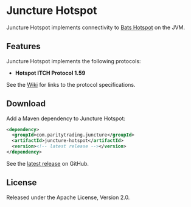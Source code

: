 Juncture Hotspot
================

Juncture Hotspot implements connectivity to [Bats Hotspot][] on the JVM.

  [Bats Hotspot]: http://hotspotfx.com


Features
--------

Juncture Hotspot implements the following protocols:

- **Hotspot ITCH Protocol 1.59**

See the [Wiki][] for links to the protocol specifications.

  [Wiki]: https://github.com/paritytrading/juncture/wiki/


Download
--------

Add a Maven dependency to Juncture Hotspot:

```xml
<dependency>
  <groupId>com.paritytrading.juncture</groupId>
  <artifactId>juncture-hotspot</artifactId>
  <version><!-- latest release --></version>
</dependency>
```

See the [latest release][] on GitHub.

  [latest release]: https://github.com/paritytrading/juncture/releases/latest


License
-------

Released under the Apache License, Version 2.0.
